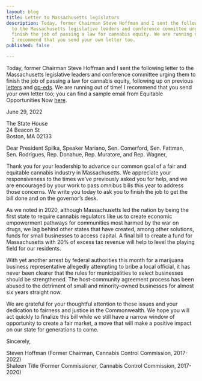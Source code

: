```yaml
---
layout: blog
title: Letter to Massachusetts legislators
description: Today, former Chairman Steve Hoffman and I sent the following letter
  to the Massachusetts legislative leaders and conference committee urging them to
  finish the job of passing a law for cannabis equity. We are running out of time!
  I recommend that you send your own letter too.
published: false

---
```

Today, former Chairman Steve Hoffman and I sent the following letter to the Massachusetts legislative leaders and conference committee urging them to finish the job of passing a law for cannabis equity, following up on previous [letters](https://www.bizjournals.com/boston/news/2020/02/27/cannabis-regulators-ask-lawmakers-to-create-new.html) and [op-eds](https://www.bostonglobe.com/2020/07/17/opinion/communities-color-need-access-cannabis-economy/). We are running out of time! I recommend that you send your own letter too; you can find a sample email from Equitable Opportunities Now [here](https://mailchi.mp/d0baff5dcd65/urgent-ask-your-legislator-to-ensure-cannabis-equity-programs-are-fully-funded?e=cec5c2d108).

June 29, 2022  
  
The State House  
24 Beacon St  
Boston, MA 02133

Dear President Spilka, Speaker Mariano, Sen. Comerford, Sen. Fattman, Sen. Rodrigues, Rep. Donahue, Rep. Muratore, and Rep. Wagner,

Thank you for your leadership to advance our common goal of a fair and equitable cannabis industry in Massachusetts. We appreciate your responsiveness to the times we’ve previously asked you for help, and we are encouraged by your work to pass omnibus bills this year to address those concerns. We write you today to ask you to finish the job to get the bill done and on the governor’s desk.  
  
As we noted in 2020, although Massachusetts led the nation by being the first state to require cannabis regulators like us to create economic empowerment pathways for communities most harmed by the war on drugs, we lag behind other states that have created, among other solutions, funds for small businesses to access capital. A final bill to create a fund for Massachusetts with 20% of excess tax revenue will help to level the playing field for our residents.  
  
With yet another arrest by federal authorities this month for a marijuana business representative allegedly attempting to bribe a local official, it has never been clearer that the rules for municipalities to select businesses should be strengthened. The host-community agreement process has been abused to the detriment of small and minority-owned businesses for almost six years straight now.  
  
We are grateful for your thoughtful attention to these issues and your dedication to fairness and justice in the Commonwealth. We hope you will act quickly to finalize this bill while we still have a narrow window of opportunity to create a fair market, a move that will make a positive impact on our state for generations to come.   
  
Sincerely,  
  
Steven Hoffman (Former Chairman, Cannabis Control Commission, 2017-2022)  
Shaleen Title (Former Commissioner, Cannabis Control Commission, 2017-2020)